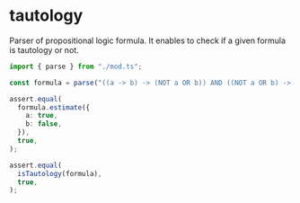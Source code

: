 # tautology

Parser of propositional logic formula. It enables to check if a given formula is tautology or not.

```ts
import { parse } from "./mod.ts";

const formula = parse("((a -> b) -> (NOT a OR b)) AND ((NOT a OR b) -> (a -> b))");

assert.equal(
  formula.estimate({
    a: true,
    b: false,
  }),
  true,
);

assert.equal(
  isTautology(formula),
  true,
);
```
